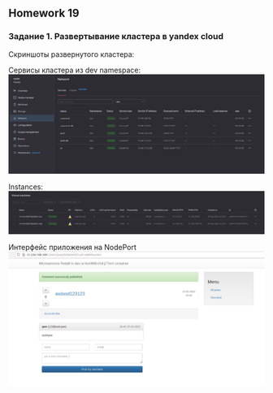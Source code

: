 ## Homework 19


### Задание 1. Развертывание кластера в yandex cloud

Скриншоты развернутого кластера:

Сервисы кластера из dev namespace:
<img src="reports/hw19_kubernetes2/services.png">

Instances:
<img src="reports/hw19_kubernetes2/instances.png">

Интерфейс приложения на NodePort
<img src="reports/hw19_kubernetes2/reddit.png">
